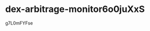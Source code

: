 # dex-arbitrage-monitor6o0juXxS

























































g7L0mFYFse
